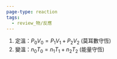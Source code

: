 ```yaml
---
page-type: reaction
tags:
  - review_物/反應
---
```

1. 定溫：$P_{0}V_{0} = P_{1}V_{1}+P_{2}V_{2}$ (莫耳數守恆)
2. 變溫：$n_{0}T_{0} = n_{1}T_{1}+n_{2}T_{2}$ (能量守恆)